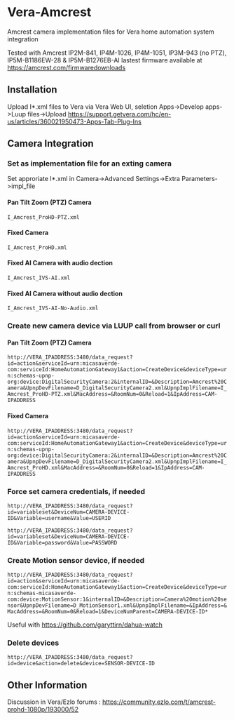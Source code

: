 # Vera-Amcrest

Amcrest camera implementation files for Vera home automation system integration

Tested with Amcrest IP2M-841, IP4M-1026, IP4M-1051, IP3M-943 (no PTZ), IP5M-B1186EW-28 & IP5M-B1276EB-AI lastest firmware available at https://amcrest.com/firmwaredownloads

## Installation ##

Upload I*.xml files to Vera via Vera Web UI, seletion Apps->Develop apps->Luup files->Upload
https://support.getvera.com/hc/en-us/articles/360021950473-Apps-Tab-Plug-Ins

## Camera Integration ##

### Set as implementation file for an exting camera ###
Set approriate I*.xml in Camera->Advanced Settings->Extra Parameters->impl_file

#### Pan Tilt Zoom (PTZ) Camera ####
`I_Amcrest_ProHD-PTZ.xml`
#### Fixed Camera ####
`I_Amcrest_ProHD.xml`
#### Fixed AI Camera with audio dection ####
`I_Amcrest_IVS-AI.xml`
#### Fixed AI Camera without audio dection ####
`I_Amcrest_IVS-AI-No-Audio.xml`

### Create new camera device via LUUP call from browser or curl ###

#### Pan Tilt Zoom (PTZ) Camera ####
  `http://VERA_IPADDRESS:3480/data_request?id=action&serviceId=urn:micasaverde-com:serviceId:HomeAutomationGateway1&action=CreateDevice&deviceType=urn:schemas-upnp-org:device:DigitalSecurityCamera:2&internalID=&Description=Amcrest%20Camera&UpnpDevFilename=D_DigitalSecurityCamera2.xml&UpnpImplFilename=I_Amcrest_ProHD-PTZ.xml&MacAddress=&RoomNum=0&Reload=1&IpAddress=CAM-IPADDRESS`

#### Fixed Camera ####
  `http://VERA_IPADDRESS:3480/data_request?id=action&serviceId=urn:micasaverde-com:serviceId:HomeAutomationGateway1&action=CreateDevice&deviceType=urn:schemas-upnp-org:device:DigitalSecurityCamera:2&internalID=&Description=Amcrest%20Camera&UpnpDevFilename=D_DigitalSecurityCamera2.xml&UpnpImplFilename=I_Amcrest_ProHD.xml&MacAddress=&RoomNum=0&Reload=1&IpAddress=CAM-IPADDRESS`

### Force set camera credentials, if needed ###
  `http://VERA_IPADDRESS:3480/data_request?id=variableset&DeviceNum=CAMERA-DEVICE-ID&Variable=username&Value=USERID`

  `http://VERA_IPADDRESS:3480/data_request?id=variableset&DeviceNum=CAMERA-DEVICE-ID&Variable=password&Value=PASSWORD`

### Create Motion sensor device, if needed ###
  `http://VERA_IPADDRESS:3480/data_request?id=action&serviceId=urn:micasaverde-com:serviceId:HomeAutomationGateway1&action=CreateDevice&deviceType=urn:schemas-micasaverde-com:device:MotionSensor:1&internalID=&Description=Camera%20motion%20sensor&UpnpDevFilename=D_MotionSensor1.xml&UpnpImplFilename=&IpAddress=&MacAddress=&RoomNum=0&Reload=1&DeviceNumParent=CAMERA-DEVICE-ID*`

Useful with https://github.com/garyttirn/dahua-watch

### Delete devices ###
  `http://VERA_IPADDRESS:3480/data_request?id=device&action=delete&device=SENSOR-DEVICE-ID`

## Other Information ##
Discussion in Vera/Ezlo forums :
https://community.ezlo.com/t/amcrest-prohd-1080p/193000/52

